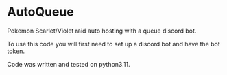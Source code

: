 # AutoQueue
Pokemon Scarlet/Violet raid auto hosting with a queue discord bot.

To use this code you will first need to set up a discord bot and have the bot token.



Code was written and tested on python3.11.

